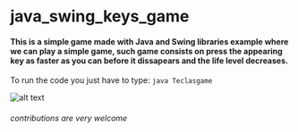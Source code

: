 # java_swing_keys_game

#### This is a simple game made with Java and Swing libraries example where we can play a simple game, such game consists on press the appearing key as faster as you can before it dissapears and the life level decreases.

To run the code you just have to type:
```java Teclasgame```


![alt text](https://github.com/axlfire1/java_swing_keys_game/blob/master/game_example.png?raw=true)

###### contributions are very welcome
